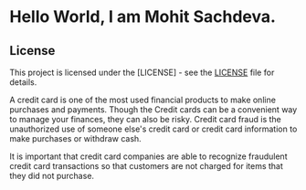 

# Hello World, I am Mohit Sachdeva.  

## License

This project is licensed under the [LICENSE] - see the [LICENSE](LICENSE.md) file for details.

A credit card is one of the most used financial products to make online purchases and payments. Though the Credit cards can be a convenient way to manage your finances, they can also be risky. Credit card fraud is the unauthorized use of someone else's credit card or credit card information to make purchases or withdraw cash.

It is important that credit card companies are able to recognize fraudulent credit card transactions so that customers are not charged for items that they did not purchase.
